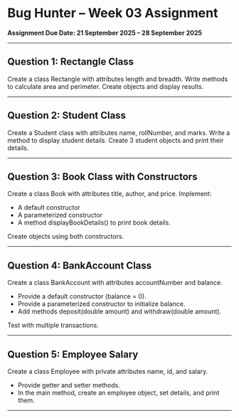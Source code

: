 # Bug Hunter – Week 03 Assignment

**Assignment Due Date: 21 September 2025 – 28 September 2025**

---

## Question 1: Rectangle Class
Create a class Rectangle with attributes length and breadth. Write methods to calculate area and perimeter. Create objects and display results.

---

## Question 2: Student Class
Create a Student class with attributes name, rollNumber, and marks. Write a method to display student details. Create 3 student objects and print their details.

---

## Question 3: Book Class with Constructors
Create a class Book with attributes title, author, and price. Implement:
- A default constructor
- A parameterized constructor
- A method displayBookDetails() to print book details.  

Create objects using both constructors.

---

## Question 4: BankAccount Class
Create a class BankAccount with attributes accountNumber and balance.
- Provide a default constructor (balance = 0).
- Provide a parameterized constructor to initialize balance.
- Add methods deposit(double amount) and withdraw(double amount).  

Test with multiple transactions.

---

## Question 5: Employee Salary
Create a class Employee with private attributes name, id, and salary.
- Provide getter and setter methods.
- In the main method, create an employee object, set details, and print them.

---

   